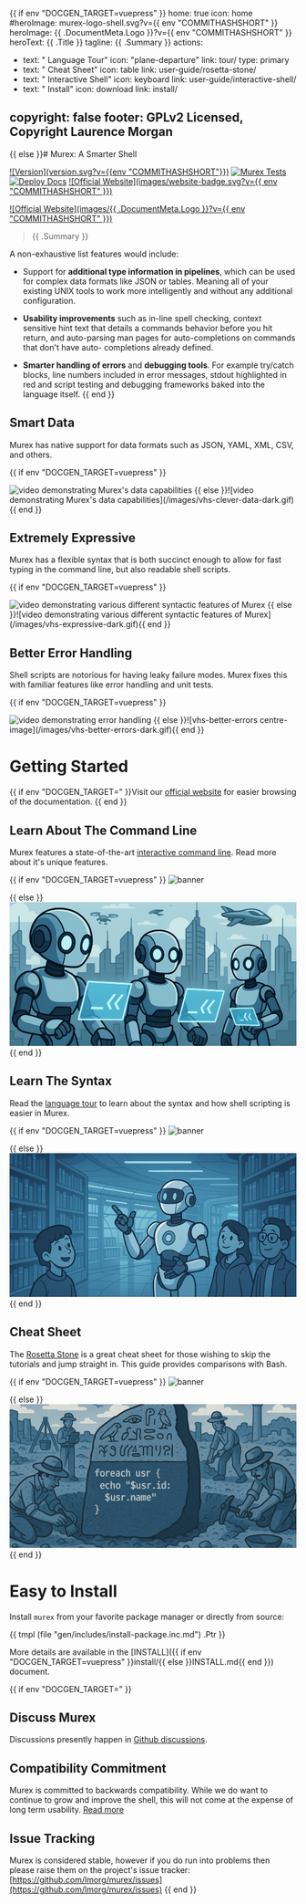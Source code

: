 {{ if env "DOCGEN_TARGET=vuepress" }}
home: true
icon: home
#heroImage: murex-logo-shell.svg?v={{ env "COMMITHASHSHORT" }}
heroImage: {{ .DocumentMeta.Logo }}?v={{ env "COMMITHASHSHORT" }}
heroText: {{ .Title }}
tagline: {{ .Summary }}
actions:
  - text: " Language Tour"
    icon: "plane-departure"
    link: tour/
    type: primary
  - text: " Cheat Sheet"
    icon: table
    link: user-guide/rosetta-stone/
  - text: " Interactive Shell"
    icon: keyboard
    link: user-guide/interactive-shell/
  - text: " Install"
    icon: download
    link: install/

copyright: false
footer: GPLv2 Licensed, Copyright Laurence Morgan
---
{{ else }}# Murex: A Smarter Shell

[![Version](version.svg?v={{env "COMMITHASHSHORT"}})](DOWNLOAD.md)
[![Murex Tests](https://github.com/lmorg/murex/actions/workflows/murex-tests.yaml/badge.svg)](https://github.com/lmorg/murex/actions/workflows/murex-tests.yaml)
[![Deploy Docs](https://github.com/lmorg/murex/actions/workflows/deploy-docs.yaml/badge.svg)](https://github.com/lmorg/murex/actions/workflows/deploy-docs.yaml)
[![Official Website](images/website-badge.svg?v={{ env "COMMITHASHSHORT" }})](https://murex.rocks)

[![Official Website](images/{{ .DocumentMeta.Logo }}?v={{ env "COMMITHASHSHORT" }})](https://murex.rocks)

> {{ .Summary }}

A non-exhaustive list features would include:

* Support for **additional type information in pipelines**, which can be used
  for complex data formats like JSON or tables. Meaning all of your existing
  UNIX tools to work more intelligently and without any additional configuration.

* **Usability improvements** such as in-line spell checking, context sensitive
  hint text that details a commands behavior before you hit return, and
  auto-parsing man pages for auto-completions on commands that don't have auto-
  completions already defined.
  
* **Smarter handling of errors** and **debugging tools**. For example try/catch
  blocks, line numbers included in error messages, stdout highlighted in red
  and script testing and debugging frameworks baked into the language itself.
{{ end }}

## Smart Data

Murex has native support for data formats such as JSON, YAML, XML, CSV, and others.

{{ if env "DOCGEN_TARGET=vuepress" }}
<!-- markdownlint-disable -->
<img class="vhs-clever-data centre-image" alt="video demonstrating Murex's data capabilities">
<!-- markdownlint-restore -->
{{ else }}![video demonstrating Murex's data capabilities](/images/vhs-clever-data-dark.gif){{ end }}

## Extremely Expressive

Murex has a flexible syntax that is both succinct enough to allow for fast typing
in the command line, but also readable shell scripts.

{{ if env "DOCGEN_TARGET=vuepress" }}
<!-- markdownlint-disable -->
<img class="vhs-expressive centre-image" alt="video demonstrating various different syntactic features of Murex">
<!-- markdownlint-restore -->
{{ else }}![video demonstrating various different syntactic features of Murex](/images/vhs-expressive-dark.gif){{ end }}

## Better Error Handling

Shell scripts are notorious for having leaky failure modes. Murex fixes this
with familiar features like error handling and unit tests.

{{ if env "DOCGEN_TARGET=vuepress" }}
<!-- markdownlint-disable -->
<img class="vhs-better-errors centre-image" alt="video demonstrating error handling">
<!-- markdownlint-restore -->
{{ else }}![vhs-better-errors centre-image](/images/vhs-better-errors-dark.gif){{ end }}

# Getting Started

{{ if env "DOCGEN_TARGET=" }}Visit our [official website](https://murex.rocks) for easier browsing of the documentation.
{{ end }}
## Learn About The Command Line

Murex features a state-of-the-art [interactive command line](/user-guide/interactive-shell.html).
Read more about it's unique features.

{{ if env "DOCGEN_TARGET=vuepress" }}<!-- markdownlint-disable -->
<img class="banner-interactive centre-image" alt="banner">
<!-- markdownlint-restore -->
{{ else }}![banner](/images/banner-interactive-light.png){{ end }}

## Learn The Syntax

Read the [language tour](/tour.html) to learn about the syntax and how
shell scripting is easier in Murex.

{{ if env "DOCGEN_TARGET=vuepress" }}<!-- markdownlint-disable -->
<img class="banner-tour centre-image" alt="banner">
<!-- markdownlint-restore -->
{{ else }}![banner](/images/banner-tour-light.png){{ end }}

## Cheat Sheet

The [Rosetta Stone](/user-guide/rosetta-stone.html) is a great cheat sheet for
those wishing to skip the tutorials and jump straight in.
This guide provides comparisons with Bash.

{{ if env "DOCGEN_TARGET=vuepress" }}<!-- markdownlint-disable -->
<img class="banner-rosetta centre-image" alt="banner">
<!-- markdownlint-restore -->
{{ else }}![banner](/images/banner-rosetta-light.png){{ end }}

# Easy to Install

Install `murex` from your favorite package manager or directly from source:

{{ tmpl (file "gen/includes/install-package.inc.md") .Ptr }}

More details are available in the [INSTALL]({{ if env "DOCGEN_TARGET=vuepress" }}install/{{ else }}INSTALL.md{{ end }}) document.

{{ if env "DOCGEN_TARGET=" }}
## Discuss Murex

Discussions presently happen in [Github discussions](https://github.com/lmorg/murex/discussions).

## Compatibility Commitment

Murex is committed to backwards compatibility. While we do want to continue to
grow and improve the shell, this will not come at the expense of long term
usability. [Read more](compatibility.md)

## Issue Tracking

Murex is considered stable, however if you do run into problems then please
raise them on the project's issue tracker: [https://github.com/lmorg/murex/issues](https://github.com/lmorg/murex/issues)
{{ end }}